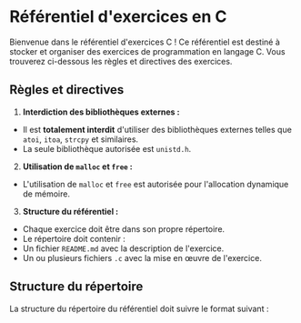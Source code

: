 # Référentiel d'exercices en C

Bienvenue dans le référentiel d'exercices C ! Ce référentiel est destiné à stocker et organiser des exercices de programmation en langage C. Vous trouverez ci-dessous les règles et directives des exercices.

## Règles et directives

1. **Interdiction des bibliothèques externes :**
 - Il est **totalement interdit** d'utiliser des bibliothèques externes telles que `atoi`, `itoa`, `strcpy` et similaires.
 - La seule bibliothèque autorisée est `unistd.h`.

2. **Utilisation de `malloc` et `free` :**
 - L'utilisation de `malloc` et `free` est autorisée pour l'allocation dynamique de mémoire.

3. **Structure du référentiel :**
 - Chaque exercice doit être dans son propre répertoire.
 - Le répertoire doit contenir :
 - Un fichier `README.md` avec la description de l'exercice.
 - Un ou plusieurs fichiers `.c` avec la mise en œuvre de l'exercice.

## Structure du répertoire

La structure du répertoire du référentiel doit suivre le format suivant :
